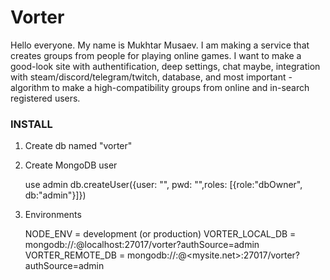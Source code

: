 # Vorter
Hello everyone. My name is Mukhtar Musaev.
I am making a service that creates groups from people for playing online games.
I want to make a good-look site with authentification, deep settings, chat maybe, integration with steam/discord/telegram/twitch, database,
and most important - algorithm to make a high-compatibility groups from online and in-search registered users.


### INSTALL

1) Create db named "vorter"

2) Create MongoDB user

    use admin
    db.createUser({user: "<login>", pwd: "<pass>",roles: [{role:"dbOwner", db:"admin"}]})

3) Environments

    NODE_ENV = development (or production)
    VORTER_LOCAL_DB = mongodb://<login>:<pass>@localhost:27017/vorter?authSource=admin
    VORTER_REMOTE_DB = mongodb://<login>:<pass>@<mysite.net>:27017/vorter?authSource=admin
